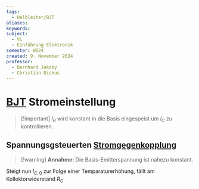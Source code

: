 ```yaml
---
tags:
  - Halbleiter/BJT
aliases: 
keywords: 
subject:
  - VL
  - Einführung Elektronik
semester: WS24
created: 9. November 2024
professor:
  - Bernhard Jakoby
  - Christian Diskus
---
```

 

# [BJT](Bipolartransistor.md) Stromeinstellung

> [!important] $I_{B}$ wird konstant in die Basis eingespeist um $I_{C}$ zu kontrollieren.

## Spannungsgsteuerten [Stromgegenkopplung](Stromgegenkopplung.md)

> [!warning] **Annahme:** Die Basis-Emitterspannung ist nahezu konstant.

Steigt nun $I_{C,0}$ zur Folge einer Temparaturerhöhung, fällt am Kollektorwiderstand $R_{C}$